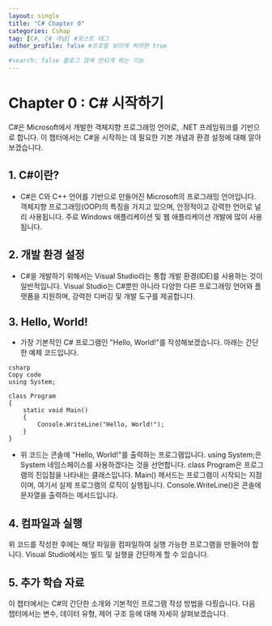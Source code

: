 ```yaml
---
layout: single
title: "C# Chapter 0"
categories: Cshap
tag: [C#, C# 개념] #포스트 태그
author_profile: false #프로필 보이게 하려면 true

#search: false 블로그 검색 안되게 하는 기능
---
```


#  Chapter 0 : C# 시작하기

C#은 Microsoft에서 개발한 객체지향 프로그래밍 언어로, .NET 프레임워크를 기반으로 합니다. 이 챕터에서는 C#을 시작하는 데 필요한 기본 개념과 환경 설정에 대해 알아보겠습니다.

## 1. C#이란?

- C#은 C와 C++ 언어를 기반으로 만들어진 Microsoft의 프로그래밍 언어입니다. 객체지향 프로그래밍(OOP)의 특징을 가지고 있으며, 안정적이고 강력한 언어로 널리 사용됩니다. 주로 Windows 애플리케이션 및 웹 애플리케이션 개발에 많이 사용됩니다.

## 2. 개발 환경 설정

- C#을 개발하기 위해서는 Visual Studio라는 통합 개발 환경(IDE)를 사용하는 것이 일반적입니다. Visual Studio는 C#뿐만 아니라 다양한 다른 프로그래밍 언어와 플랫폼을 지원하며, 강력한 디버깅 및 개발 도구를 제공합니다.

## 3. Hello, World!

- 가장 기본적인 C# 프로그램인 "Hello, World!"를 작성해보겠습니다. 아래는 간단한 예제 코드입니다.

```
csharp
Copy code
using System;

class Program
{
    static void Main()
    {
        Console.WriteLine("Hello, World!");
    }
}
```

- 위 코드는 콘솔에 "Hello, World!"를 출력하는 프로그램입니다. using System;은 System 네임스페이스를 사용하겠다는 것을 선언합니다. class Program은 프로그램의 진입점을 나타내는 클래스입니다. Main() 메서드는 프로그램이 시작되는 지점이며, 여기서 실제 프로그램의 로직이 실행됩니다. Console.WriteLine()은 콘솔에 문자열을 출력하는 메서드입니다.

## 4. 컴파일과 실행

위 코드를 작성한 후에는 해당 파일을 컴파일하여 실행 가능한 프로그램을 만들어야 합니다. Visual Studio에서는 빌드 및 실행을 간단하게 할 수 있습니다.

## 5. 추가 학습 자료

이 챕터에서는 C#의 간단한 소개와 기본적인 프로그램 작성 방법을 다뤘습니다. 다음 챕터에서는 변수, 데이터 유형, 제어 구조 등에 대해 자세히 살펴보겠습니다.